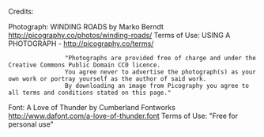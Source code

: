 

Credits:

  Photograph:   WINDING ROADS by Marko Berndt
                http://picography.co/photos/winding-roads/
                Terms of Use:
                  USING A PHOTOGRAPH - http://picography.co/terms/
    
                    "Photographs are provided free of charge and under the Creative Commons Public Domain CC0 licence.
                    You agree never to advertise the photograph(s) as your own work or portray yourself as the author of said work.
                    By downloading an image from Picography you agree to all terms and conditions stated on this page."
                    
  Font:         A Love of Thunder by Cumberland Fontworks
                http://www.dafont.com/a-love-of-thunder.font
                Terms of Use:
                  "Free for personal use"